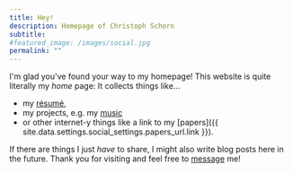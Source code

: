 ```yaml
---
title: Hey!
description: Homepage of Christoph Schorn
subtitle: 
#featured_image: /images/social.jpg
permalink: ""
---
```


I'm glad you've found your way to my homepage! This website is quite literally my *home* page: It collects things like...

* my [résumé](/resume), 
* my projects, e.g. my [music](/music/)
* or other internet-y things like a link to my [papers]({{ site.data.settings.social_settings.papers_url.link }}). 

If there are things I just *have* to share, I might also write blog posts here in the future. Thank you for visiting and feel free to [message](/contact) me!